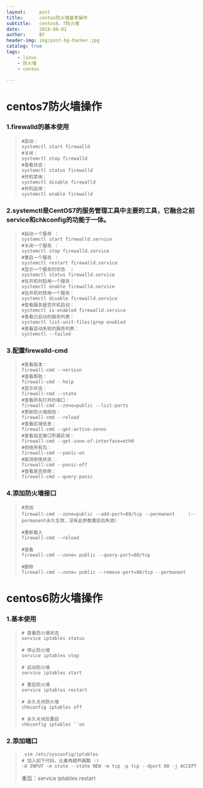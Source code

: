 ```yaml
---
layout:     post
title:      centos防火墙基本操作
subtitle:   centos6、7防火墙
date:       2018-06-01
author:     BY
header-img: img/post-bg-hacker.jpg
catalog: true
tags:
    - linux
    - 防火墙
    - centos

---
```




# centos7防火墙操作



### 1.firewalld的基本使用

>
>
>```
>#启动：
>systemctl start firewalld
>#关闭：
>systemctl stop firewalld
>#查看状态：
>systemctl status firewalld 
>#开机禁用：
>systemctl disable firewalld
>#开机启用：
>systemctl enable firewalld
>```
>
>



### 2.systemctl是CentOS7的服务管理工具中主要的工具，它融合之前service和chkconfig的功能于一体。



>```
>#启动一个服务 ：
>systemctl start firewalld.service
>#关闭一个服务 ：
>systemctl stop firewalld.service
>#重启一个服务 ：
>systemctl restart firewalld.service
>#显示一个服务的状态  :
>systemctl status firewalld.service
>#在开机时启用一个服务：
>systemctl enable firewalld.service
>#在开机时禁用一个服务：
>systemctl disable firewalld.service
>#查看服务是否开机启动：
>systemctl is-enabled firewalld.service
>#查看已启动的服务列表： 
>systemctl list-unit-files|grep enabled
>#查看启动失败的服务列表：
>systemctl --failed
>```



### 3.配置firewalld-cmd

>```
>#查看版本： 
>firewall-cmd --version
>#查看帮助：
>firewall-cmd --help
>#显示状态： 
>firewall-cmd --state
>#查看所有打开的端口：
>firewall-cmd --zone=public --list-ports
>#更新防火墙规则：
>firewall-cmd --reload
>#查看区域信息：
>firewall-cmd --get-active-zones
>#查看指定接口所属区域：
>firewall-cmd --get-zone-of-interface=eth0
>#拒绝所有包：
>firewall-cmd --panic-on
>#取消拒绝状态：
>firewall-cmd --panic-off
>#查看是否拒绝：
>firewall-cmd --query-panic
>```



### 4.添加防火墙接口

> ```
> #添加
> firewall-cmd --zone=public --add-port=80/tcp --permanent    （--permanent永久生效，没有此参数重启后失效）
> ```
>
> ```
> #重新载入
> firewall-cmd --reload
> ```
>
> ```
> #查看
> firewall-cmd --zone= public --query-port=80/tcp
> ```
>
> ```
> #删除
> firewall-cmd --zone= public --remove-port=80/tcp --permanent
> ```



# centos6防火墙操作

### 1.基本使用

> ```
> # 查看防火墙状态
> service iptables status
> ```
>
> ```
> # 停止防火墙
> service iptables stop
> ```
>
> ```
> # 启动防火墙
> service iptables start
> ```
>
> ```
> # 重启防火墙
> service iptables restart
> ```
>
> ```
> # 永久关闭防火墙
> chkconfig iptables off
> ```
>
> ```
> # 永久关闭后重启
> chkconfig iptables ``on
> ```

### 2.添加端口

> ```
>  vim /etc/sysconfig/iptables
> # 加入如下代码，比着两葫芦画瓢 :)
> -A INPUT -m state --state NEW -m tcp -p tcp --dport 80 -j ACCEPT
> ```
>
> 重启：service iptables restart

